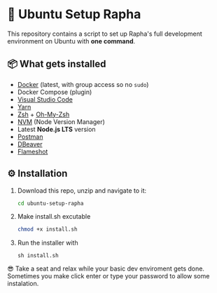 # 🚀 Ubuntu Setup Rapha

This repository contains a script to set up Rapha's full development environment on Ubuntu with **one command**.

## 📦 What gets installed
- [Docker](https://docs.docker.com/) (latest, with group access so no `sudo`)
- Docker Compose (plugin)
- [Visual Studio Code](https://code.visualstudio.com/)
- [Yarn](https://yarnpkg.com/)
- [Zsh](https://www.zsh.org/) + [Oh-My-Zsh](https://ohmyz.sh/)
- [NVM](https://github.com/nvm-sh/nvm) (Node Version Manager)
- Latest **Node.js LTS** version
- [Postman](https://www.postman.com/)
- [DBeaver](https://dbeaver.io/)
- [Flameshot](https://flameshot.org/)

## ⚙️ Installation

1. Download this repo, unzip and navigate to it:
   ```bash
   cd ubuntu-setup-rapha
   ```
2. Make install.sh excutable
   ```bash
   chmod +x install.sh
   ```
3. Run the installer with
   ```
   sh install.sh
   ```

😎 Take a seat and relax while your basic dev enviroment gets done. Sometimes you make click enter or type your password to allow some instalation.
